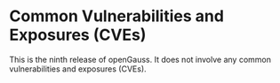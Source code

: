 # Common Vulnerabilities and Exposures \(CVEs\)<a name="EN-US_TOPIC_0289899199"></a>

This is the ninth release of openGauss. It does not involve any common vulnerabilities and exposures \(CVEs\).
